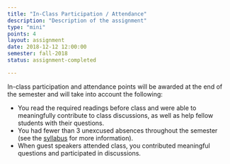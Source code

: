 ```yaml
---
title: "In-Class Participation / Attendance"
description: "Description of the assignment"
type: "mini"
points: 4
layout: assignment
date: 2018-12-12 12:00:00
semester: fall-2018
status: assignment-completed

---
```


In-class participation and attendance points will be awarded at the end of the semester and will take into account the following:

* You read the required readings before class and were able to meaningfully contribute to class discussions, as well as help fellow students with their questions.
* You had fewer than 3 unexcused absences throughout the semester (see the [syllabus](/class/syllabus) for more information).
* When guest speakers attended class, you contributed meaningful questions and participated in discussions.
